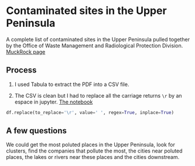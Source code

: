# Contaminated sites in the Upper Peninsula

A complete list of contaminated sites in the Upper Peninsula pulled together by the Office of Waste Management and Radiological Protection Division. [MuckRock page](https://www.muckrock.com/foi/michigan-117/contaminated-sites-in-the-upper-peninsula-24638/)

## Process

1. I used Tabula to extract the PDF into a CSV file.

2. The CSV is clean but I had to replace all the carriage returns `\r` by an espace in jupyter. [The notebook](https://github.com/mathieulede/foundations/blob/master/15-Homework%20PDF-to-text/Contaminated%20sites/Contamined%20sites.ipynb)

```python
df.replace(to_replace='\r', value=' ', regex=True, inplace=True)
```

## A few questions

We could get the most poluted places in the Upper Peninsula, look for clusters, find the companies that pollute the most, the cities near poluted places, the lakes or rivers near these places and the cities downstream.